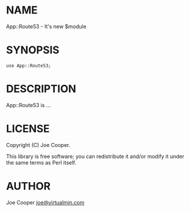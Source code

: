 # NAME

App::Route53 - It's new $module

# SYNOPSIS

    use App::Route53;

# DESCRIPTION

App::Route53 is ...

# LICENSE

Copyright (C) Joe Cooper.

This library is free software; you can redistribute it and/or modify
it under the same terms as Perl itself.

# AUTHOR

Joe Cooper <joe@virtualmin.com>
